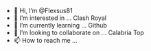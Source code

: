 - 👋 Hi, I’m @Flexsus81
- 👀 I’m interested in ... Clash Royal
- 🌱 I’m currently learning ... Github
- 💞️ I’m looking to collaborate on ... Calabria Top
- 📫 How to reach me ...

<!---
Flexsus81/Flexsus81 is a ✨ special ✨ repository because its `README.md` (this file) appears on your GitHub profile.
You can click the Preview link to take a look at your changes.
--->

